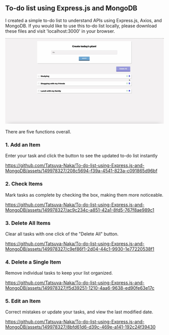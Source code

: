 ## To-do list using Express.js and MongoDB

I created a simple to-do list to understand APIs using Express.js, Axios, and MongoDB. If you would like to use this to-do list locally, please download these files and visit 'localhost:3000' in your browser.

![screenshot](./screenshot.png)

There are five functions overall.

### 1. Add an Item
   
   Enter your task and click the button to see the updated to-do list instantly
   
   https://github.com/Tatsuya-Naka/To-do-list-using-Express.js-and-MongoDB/assets/149978327/208c5694-f39a-4541-823a-c091865d96bf

### 2. Check Items
   
   Mark tasks as complete by checking the box, making them more noticeable.
   
   https://github.com/Tatsuya-Naka/To-do-list-using-Express.js-and-MongoDB/assets/149978327/ac9c234c-a851-42a1-8fd5-767f8ae989c1

### 3. Delete All Items
   
   Clear all tasks with one click of the "Delete All" button.
   
   https://github.com/Tatsuya-Naka/To-do-list-using-Express.js-and-MongoDB/assets/149978327/c9ef86f1-2d04-44c1-9930-1e77220538f1

### 4. Delete a Single Item

   Remove individual tasks to keep your list organized.
   
   https://github.com/Tatsuya-Naka/To-do-list-using-Express.js-and-MongoDB/assets/149978327/f5d39251-1210-4aa6-9638-ed90fe63e17c

### 5. Edit an Item

   Correct mistakes or update your tasks, and view the last modified date.
   
   https://github.com/Tatsuya-Naka/To-do-list-using-Express.js-and-MongoDB/assets/149978327/8bfd61d6-d39c-469e-a141-192c24f39430



